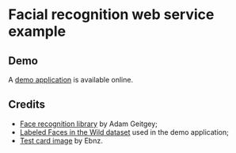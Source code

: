 # Facial recognition web service example

## Demo

A [demo application](https://devalent.github.io/facial-recognition-app/) is available online.

## Credits

* [Face recognition library](https://github.com/ageitgey/face_recognition) by Adam Geitgey;
* [Labeled Faces in the Wild dataset](http://vis-www.cs.umass.edu/lfw/) used in the demo application;
* [Test card image](https://commons.wikimedia.org/wiki/File:Philips_PM5544.svg) by Ebnz.
